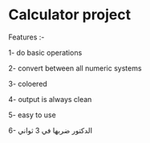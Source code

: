 # Calculator project
Features :-

  1- do basic operations 
  
  2- convert between all numeric systems
  
  3- coloered
  
  4- output is always clean
  
  5- easy to use
  
  6- الدكتور ضربها في 3 ثواني
  
